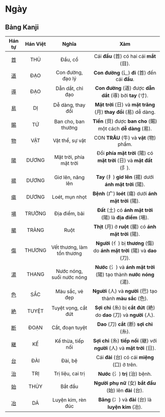 # Ngày

## Bảng Kanji

| Hán tự | Hán Việt | Nghĩa | Xàm |
| :---: | :---: | :---: | :---: |
| [<span class="stroke-order">首</span>](https://mazii.net/vi-VN/search/kanji/javi/%E9%A6%96) | THỦ | Đầu, cổ | Cái **đầu** (首) có hai cái **mắt** (目). |
| [<span class="stroke-order">道</span>](https://mazii.net/vi-VN/search/kanji/javi/%E9%81%93) | ĐẠO | Con đường, đạo lý | **Con đường** (辶) **đi** (首) đến cái **đầu**. |
| [<span class="stroke-order">導</span>](https://mazii.net/vi-VN/search/kanji/javi/%E5%B0%8E) | ĐẠO | Dẫn dắt, chỉ đạo | **Con đường** (道) được **dẫn dắt** (導) bởi **tay** (寸). |
| [<span class="stroke-order">易</span>](https://mazii.net/vi-VN/search/kanji/javi/%E6%98%93) | DỊ | Dễ dàng, thay đổi | **Mặt trời** (日) và **mặt trăng** (月) **thay đổi** (易) dễ dàng. |
| [<span class="stroke-order">賜</span>](https://mazii.net/vi-VN/search/kanji/javi/%E8%B3%9C) | TỨ | Ban cho, ban thưởng | **Tiền** (貝) được **ban cho** (賜) một cách **dễ dàng** (易). |
| [<span class="stroke-order">物</span>](https://mazii.net/vi-VN/search/kanji/javi/%E7%89%A9) | VẬT | Vật thể, sự vật | CON **TRÂU** (牛) và **vật** (物) phẩm. |
| [<span class="stroke-order">陽</span>](https://mazii.net/vi-VN/search/kanji/javi/%E9%99%BD) | DƯƠNG | Mặt trời, phía mặt trời | Đồi **phía mặt trời** (陽) có **mặt trời** (日) và **mặt đất** (阝). |
| [<span class="stroke-order">揚</span>](https://mazii.net/vi-VN/search/kanji/javi/%E6%8F%9A) | DƯƠNG | Giơ lên, nâng lên | **Tay** (扌) **giơ lên** (揚) dưới **ánh mặt trời** (陽). |
| [<span class="stroke-order">瘍</span>](https://mazii.net/vi-VN/search/kanji/javi/%E7%98%8D) | DƯƠNG | Loét, mụn nhọt | **Bệnh** (疒) **loét** (瘍) dưới **ánh mặt trời** (陽). |
| [<span class="stroke-order">場</span>](https://mazii.net/vi-VN/search/kanji/javi/%E5%A0%B4) | TRƯỜNG | Địa điểm, bãi | **Đất** (土) có **ánh mặt trời** (陽) là **địa điểm** (場). |
| [<span class="stroke-order">腸</span>](https://mazii.net/vi-VN/search/kanji/javi/%E8%85%B8) | TRÀNG | Ruột | **Thịt** (月) ở **ruột** (腸) có **ánh mặt trời** (陽). |
| [<span class="stroke-order">傷</span>](https://mazii.net/vi-VN/search/kanji/javi/%E5%82%B7) | THƯƠNG | Vết thương, làm tổn thương | **Người** (亻) bị **thương** (傷) do **ánh mặt trời** (陽) và **dao** (刀). |
| [<span class="stroke-order">湯</span>](https://mazii.net/vi-VN/search/kanji/javi/%E6%B9%AF) | THANG | Nước nóng, suối nước nóng | **Nước** (氵) và **ánh mặt trời** (陽) tạo thành **nước nóng** (湯). |
| [<span class="stroke-order">色</span>](https://mazii.net/vi-VN/search/kanji/javi/%E8%89%B2) | SẮC | Màu sắc, vẻ đẹp | **Người** (人) và **người** (巴) tạo thành **màu sắc** (色). |
| [<span class="stroke-order">絶</span>](https://mazii.net/vi-VN/search/kanji/javi/%E7%B5%B6) | TUYỆT | Tuyệt vọng, cắt đứt | **Sợi chỉ** (糸) bị **cắt đứt** (絶) do **dao** (刀) và **người** (人). |
| [<span class="stroke-order">断</span>](https://mazii.net/vi-VN/search/kanji/javi/%E6%96%AD) | ĐOẠN | Cắt, đoạn tuyệt | **Dao** (刀) **cắt** (断) **sợi chỉ** (糸). |
| [<span class="stroke-order">継</span>](https://mazii.net/vi-VN/search/kanji/javi/%E7%B6%99) | KẾ | Kế thừa, tiếp nối | **Sợi chỉ** (糸) **tiếp nối** (継) với **người** (人) và **mặt trời** (日). |
| [<span class="stroke-order">台</span>](https://mazii.net/vi-VN/search/kanji/javi/%E5%8F%B0) | ĐÀI | Đài, bệ | Cái **đài** (台) có cái **miệng** (口) ở trên. |
| [<span class="stroke-order">治</span>](https://mazii.net/vi-VN/search/kanji/javi/%E6%B2%BB) | TRỊ | Trị liệu, cai trị | **Nước** (氵) **trị** (治) bệnh. |
| [<span class="stroke-order">始</span>](https://mazii.net/vi-VN/search/kanji/javi/%E5%A7%8B) | THỦY | Bắt đầu | **Người phụ nữ** (女) **bắt đầu** (始) lên **đài** (台). |
| [<span class="stroke-order">冶</span>](https://mazii.net/vi-VN/search/kanji/javi/%E5%86%B6) | DÃ | Luyện kim, rèn đúc | **Băng** (冫) và **đài** (台) là **luyện kim** (冶). |

